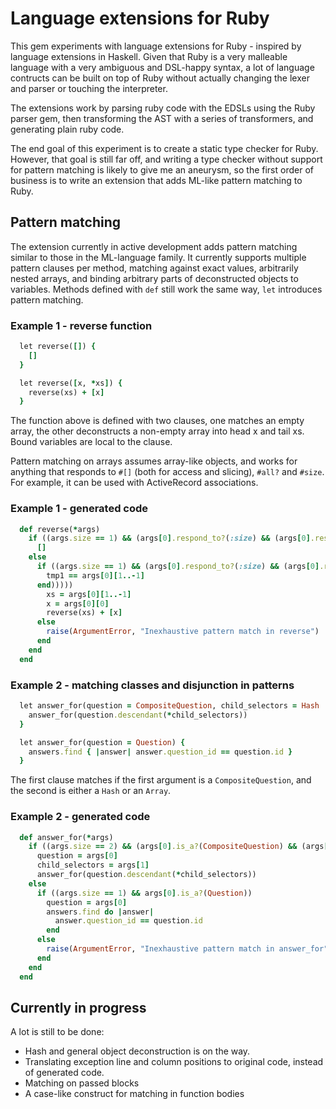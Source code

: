 # Language extensions for Ruby

This gem experiments with language extensions for Ruby - inspired by language extensions in Haskell. Given that Ruby is a very malleable language with a very ambiguous and DSL-happy syntax, a lot of language contructs can be built on top of Ruby without actually changing the lexer and parser or touching the interpreter.

The extensions work by parsing ruby code with the EDSLs using the Ruby parser gem, then transforming the AST with a series of transformers, and generating plain ruby code.

The end goal of this experiment is to create a static type checker for Ruby. However, that goal is still far off, and writing a type checker without support for pattern matching is likely to give me an aneurysm, so the first order of business is to write an extension that adds ML-like pattern matching to Ruby.

## Pattern matching

The extension currently in active development adds pattern matching similar to those in the ML-language family. It currently supports multiple pattern clauses per method, matching against exact values, arbitrarily nested arrays, and binding arbitrary parts of deconstructed objects to variables. Methods defined with `def` still work the same way, `let` introduces pattern matching.

### Example 1 - reverse function
```ruby
  let reverse([]) {
    []
  }

  let reverse([x, *xs]) {
    reverse(xs) + [x]
  }
```

The function above is defined with two clauses, one matches an empty array, the other deconstructs a non-empty array into head x and tail xs. Bound variables are local to the clause.

Pattern matching on arrays assumes array-like objects, and works for anything that responds to `#[]` (both for access and slicing), `#all?` and `#size`. For example, it can be used with ActiveRecord associations.

### Example 1 - generated code
```ruby
  def reverse(*args)
    if ((args.size == 1) && (args[0].respond_to?(:size) && (args[0].respond_to?(:[]) && (args[0].respond_to?(:all?) && (0 == args[0].size)))))
      []
    else
      if ((args.size == 1) && (args[0].respond_to?(:size) && (args[0].respond_to?(:[]) && (args[0].respond_to?(:all?) && ((1 <= args[0].size) && args[0][1..-1].any? do |tmp1|
        tmp1 == args[0][1..-1]
      end)))))
        xs = args[0][1..-1]
        x = args[0][0]
        reverse(xs) + [x]
      else
        raise(ArgumentError, "Inexhaustive pattern match in reverse")
      end
    end
  end
```

### Example 2 - matching classes and disjunction in patterns
```ruby
  let answer_for(question = CompositeQuestion, child_selectors = Hash | Array) {
    answer_for(question.descendant(*child_selectors))
  }

  let answer_for(question = Question) {
    answers.find { |answer| answer.question_id == question.id }
  }
```

The first clause matches if the first argument is a `CompositeQuestion`, and the second is either a `Hash` or an `Array`.

### Example 2 - generated code
```ruby
  def answer_for(*args)
    if ((args.size == 2) && (args[0].is_a?(CompositeQuestion) && (args[1].is_a?(Hash) || args[1].is_a?(Array))))
      question = args[0]
      child_selectors = args[1]
      answer_for(question.descendant(*child_selectors))
    else
      if ((args.size == 1) && args[0].is_a?(Question))
        question = args[0]
        answers.find do |answer|
          answer.question_id == question.id
        end
      else
        raise(ArgumentError, "Inexhaustive pattern match in answer_for")
      end
    end
  end
```

## Currently in progress

A lot is still to be done:
  - Hash and general object deconstruction is on the way.
  - Translating exception line and column positions to original code, instead of generated code.
  - Matching on passed blocks
  - A case-like construct for matching in function bodies

